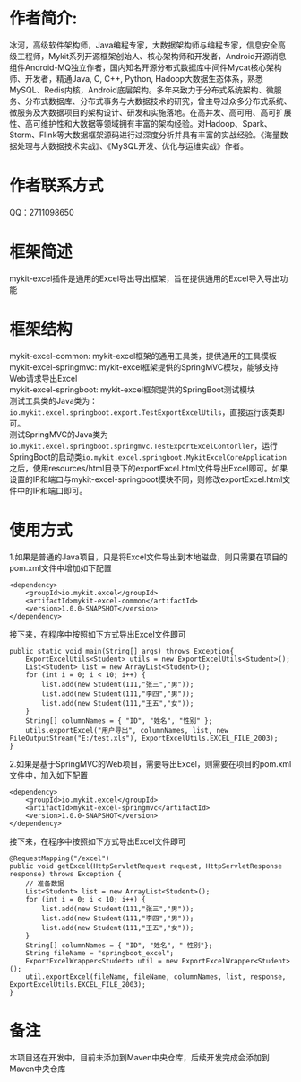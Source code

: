 # 作者简介: 
冰河，高级软件架构师，Java编程专家，大数据架构师与编程专家，信息安全高级工程师，Mykit系列开源框架创始人、核心架构师和开发者，Android开源消息组件Android-MQ独立作者，国内知名开源分布式数据库中间件Mycat核心架构师、开发者，精通Java, C, C++, Python, Hadoop大数据生态体系，熟悉MySQL、Redis内核，Android底层架构。多年来致力于分布式系统架构、微服务、分布式数据库、分布式事务与大数据技术的研究，曾主导过众多分布式系统、微服务及大数据项目的架构设计、研发和实施落地。在高并发、高可用、高可扩展性、高可维护性和大数据等领域拥有丰富的架构经验。对Hadoop、Spark、Storm、Flink等大数据框架源码进行过深度分析并具有丰富的实战经验。《海量数据处理与大数据技术实战》、《MySQL开发、优化与运维实战》作者。

# 作者联系方式
QQ：2711098650

# 框架简述
mykit-excel插件是通用的Excel导出导出框架，旨在提供通用的Excel导入导出功能

# 框架结构
mykit-excel-common: mykit-excel框架的通用工具类，提供通用的工具模板  
mykit-excel-springmvc: mykit-excel框架提供的SpringMVC模块，能够支持Web请求导出Excel  
mykit-excel-springboot: mykit-excel框架提供的SpringBoot测试模块  
测试工具类的Java类为：```io.mykit.excel.springboot.export.TestExportExcelUtils```，直接运行该类即可。  
测试SpringMVC的Java类为```io.mykit.excel.springboot.springmvc.TestExportExcelContorller```，运行SpringBoot的启动类```io.mykit.excel.springboot.MykitExcelCoreApplication```
之后，使用resources/html目录下的exportExcel.html文件导出Excel即可。如果设置的IP和端口与mykit-excel-springboot模块不同，则修改exportExcel.html文件中的IP和端口即可。

# 使用方式
1.如果是普通的Java项目，只是将Excel文件导出到本地磁盘，则只需要在项目的pom.xml文件中增加如下配置  
```
<dependency>
    <groupId>io.mykit.excel</groupId>
    <artifactId>mykit-excel-common</artifactId>
    <version>1.0.0-SNAPSHOT</version>
</dependency>
```
接下来，在程序中按照如下方式导出Excel文件即可  
```
public static void main(String[] args) throws Exception{
    ExportExcelUtils<Student> utils = new ExportExcelUtils<Student>();
    List<Student> list = new ArrayList<Student>();
    for (int i = 0; i < 10; i++) {
        list.add(new Student(111,"张三","男"));
        list.add(new Student(111,"李四","男"));
        list.add(new Student(111,"王五","女"));
    }
    String[] columnNames = { "ID", "姓名", "性别" };
    utils.exportExcel("用户导出", columnNames, list, new FileOutputStream("E:/test.xls"), ExportExcelUtils.EXCEL_FILE_2003);
}
```

2.如果是基于SpringMVC的Web项目，需要导出Excel，则需要在项目的pom.xml文件中，加入如下配置
```
<dependency>
    <groupId>io.mykit.excel</groupId>
    <artifactId>mykit-excel-springmvc</artifactId>
    <version>1.0.0-SNAPSHOT</version>
</dependency>
```
接下来，在程序中按照如下方式导出Excel文件即可
```
@RequestMapping("/excel")
public void getExcel(HttpServletRequest request, HttpServletResponse response) throws Exception {
    // 准备数据
    List<Student> list = new ArrayList<Student>();
    for (int i = 0; i < 10; i++) {
        list.add(new Student(111,"张三","男"));
        list.add(new Student(111,"李四","男"));
        list.add(new Student(111,"王五","女"));
    }
    String[] columnNames = { "ID", "姓名", " 性别"};
    String fileName = "springboot_excel";
    ExportExcelWrapper<Student> util = new ExportExcelWrapper<Student>();
    util.exportExcel(fileName, fileName, columnNames, list, response, ExportExcelUtils.EXCEL_FILE_2003);
}
```

# 备注
本项目还在开发中，目前未添加到Maven中央仓库，后续开发完成会添加到Maven中央仓库

